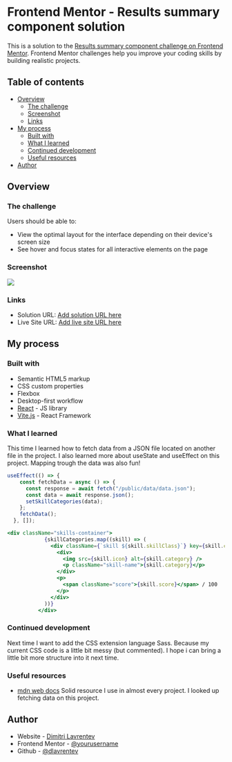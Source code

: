 # Frontend Mentor - Results summary component solution

This is a solution to the [Results summary component challenge on Frontend Mentor](https://www.frontendmentor.io/challenges/results-summary-component-CE_K6s0maV). Frontend Mentor challenges help you improve your coding skills by building realistic projects. 

## Table of contents

- [Overview](#overview)
  - [The challenge](#the-challenge)
  - [Screenshot](#screenshot)
  - [Links](#links)
- [My process](#my-process)
  - [Built with](#built-with)
  - [What I learned](#what-i-learned)
  - [Continued development](#continued-development)
  - [Useful resources](#useful-resources)
- [Author](#author)


## Overview

### The challenge

Users should be able to:

- View the optimal layout for the interface depending on their device's screen size
- See hover and focus states for all interactive elements on the page

### Screenshot

![](./public/screenshot.png)


### Links

- Solution URL: [Add solution URL here](https://your-solution-url.com)
- Live Site URL: [Add live site URL here](https://results-summary-component-dl.netlify.app/)

## My process

### Built with

- Semantic HTML5 markup
- CSS custom properties
- Flexbox
- Desktop-first workflow
- [React](https://reactjs.org/) - JS library
- [Vite.js](https://vitejs.dev/) - React Framework


### What I learned

This time I learned how to fetch data from a JSON file located on another file in the project. I also learned more about useState and useEffect on this project. Mapping trough the data was also fun!

```jsx
useEffect(() => {
    const fetchData = async () => {
      const response = await fetch("/public/data/data.json");
      const data = await response.json();
      setSkillCategories(data);
    };
    fetchData();
  }, []);
```

```jsx 
<div className="skills-container">
            {skillCategories.map((skill) => (
              <div className={`skill ${skill.skillClass}`} key={skill.category}>
                <div>
                  <img src={skill.icon} alt={skill.category} />
                  <p className="skill-name">{skill.category}</p>
                </div>
                <p>
                  <span className="score">{skill.score}</span> / 100
                </p>
              </div>
            ))}
          </div>
```




### Continued development

Next time I want to add the CSS extension language Sass. Because my current CSS code is a little bit messy (but commented). I hope i can bring a little bit more structure into it next time.


### Useful resources

- [mdn web docs](https://developer.mozilla.org/) Solid resource I use in almost every project. I looked up fetching data on this project.


## Author

- Website - [Dimitri Lavrentev](https://www.dlavrentev.com/)
- Frontend Mentor - [@yourusername](https://www.frontendmentor.io/profile/yourusername)
- Github - [@dlavrentev](https://github.com/dlavrentev)


